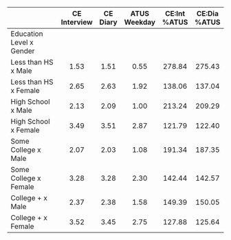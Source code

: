 
|                      | CE<br>Interview |  CE<br>Diary | ATUS<br>Weekday | CE:Int<br>%ATUS | CE:Dia<br>%ATUS |
| -------------------- | :----------: | :----------: | :----------: | :----------: | :----------: |
| Education Level x Gender |              |              |              |              |              |
| Less than HS x Male  |         1.53 |         1.51 |         0.55 |       278.84 |       275.43 |
| Less than HS x Female |         2.65 |         2.63 |         1.92 |       138.06 |       137.04 |
| High School x Male   |         2.13 |         2.09 |         1.00 |       213.24 |       209.29 |
| High School x Female |         3.49 |         3.51 |         2.87 |       121.79 |       122.40 |
| Some College x Male  |         2.07 |         2.03 |         1.08 |       191.34 |       187.35 |
| Some College x Female |         3.28 |         3.28 |         2.30 |       142.44 |       142.57 |
| College + x Male     |         2.37 |         2.38 |         1.58 |       149.39 |       150.05 |
| College + x Female   |         3.52 |         3.45 |         2.75 |       127.88 |       125.64 |

